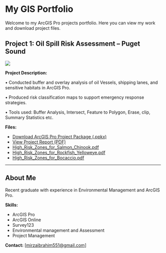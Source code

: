 # My GIS Portfolio

Welcome to my ArcGIS Pro projects portfolio. Here you can view my work and download project files.

## Project 1: Oil Spill Risk Assessment – Puget Sound

![](./project-image.png)

**Project Description:**

•	Conducted buffer and overlay analysis of oil Vessels, shipping lanes, and sensitive habitats in ArcGIS Pro.

•	Produced risk classification maps to support emergency response strategies.

  • Tools used: Buffer Analysis, Intersect, Feature to Polygon, Erase, clip, Summary Statistics  etc.

**Files:**
- [Download ArcGIS Pro Project Package (.ppkx)](https://drive.google.com/file/d/1rDM2wYOwI6aSd7hHsR_G7UW-n506B1Cd/view?usp=sharing)
- [View Project Report (PDF)](./project-report.pdf)
- [High_Risk_Zones_for_Salmon_Chinook.pdf](https://github.com/user-attachments/files/22897985/High_Risk_Zones_for_Salmon_Chinook.pdf)
- [High_Risk_Zones_for_Rockfish_Yelloweye.pdf](https://github.com/user-attachments/files/22897984/High_Risk_Zones_for_Rockfish_Yelloweye.pdf)
- [High_Risk_Zones_for_Bocaccio.pdf](https://github.com/user-attachments/files/22897982/High_Risk_Zones_for_Bocaccio.pdf)
---

## About Me
Recent graduate with experience in Environmental Management and ArcGIS Pro.

**Skills:**
- ArcGIS Pro
- ArcGIS Online  
- Survey123
- Environmental management and Assessment 
- Project Management

**Contact:** [mirzaibrahim551@gmail.com]

